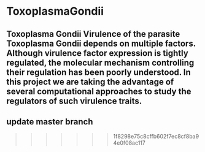 # ToxoplasmaGondii

## Toxoplasma Gondii Virulence of the parasite Toxoplasma Gondii depends on multiple factors. Although virulence factor expression is tightly regulated, the molecular mechanism controlling their regulation has been poorly understood. In this project we are taking the advantage of several computational approaches to study the regulators of such virulence traits. 

## update master branch 
>>>>>>> 1f8298e75c8cffb602f7ec8cf8ba94e0f08ac117
